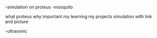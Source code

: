 -simulation on proteus
-mosquito


what proteus
why important 
my learning
my projects simulation with link and picture


-ultrasonic
